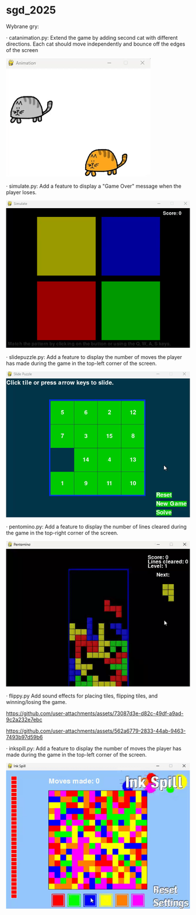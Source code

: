 ﻿# sgd_2025
Wybrane gry:

· catanimation.py:
Extend the game by adding second cat with different directions. Each cat should move independently and bounce off the edges of the screen
  

![](catanimation.gif)

· simulate.py:
Add a feature to display a "Game Over" message when the player loses.
  

![](simulate.gif)

· slidepuzzle.py:
Add a feature to display the number of moves the player has made during the game in the top-left corner of the screen.
  
  
![](slidepuzzle.gif)

· pentomino.py:
Add a feature to display the number of lines cleared during the game in the top-right corner of the screen.
  
  
![](pentomino.gif)

· flippy.py
Add sound effects for placing tiles, flipping tiles, and winning/losing the game.

https://github.com/user-attachments/assets/73087d3e-d82c-49df-a9ad-9c2a232e7ebc

  
https://github.com/user-attachments/assets/562a6779-2833-44ab-9463-7493b97d59b6

· inkspill.py:
Add a feature to display the number of moves the player has made during the game in the top-left corner of the screen.
  

![](inkspill.gif)